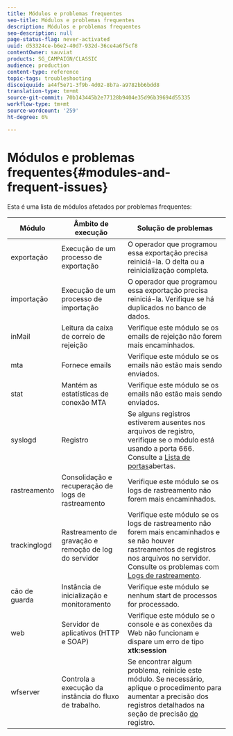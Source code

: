 ```yaml
---
title: Módulos e problemas frequentes
seo-title: Módulos e problemas frequentes
description: Módulos e problemas frequentes
seo-description: null
page-status-flag: never-activated
uuid: d53324ce-b6e2-40d7-932d-36ce4a6f5cf8
contentOwner: sauviat
products: SG_CAMPAIGN/CLASSIC
audience: production
content-type: reference
topic-tags: troubleshooting
discoiquuid: a44f5e71-3f9b-4d02-8b7a-a9782bb6bdd8
translation-type: tm+mt
source-git-commit: 70b143445b2e77128b9404e35d96b39694d55335
workflow-type: tm+mt
source-wordcount: '259'
ht-degree: 6%

---
```



# Módulos e problemas frequentes{#modules-and-frequent-issues}

Esta é uma lista de módulos afetados por problemas frequentes:

<table> 
 <thead> 
  <tr> 
   <th> Módulo </th> 
   <th> Âmbito de execução </th> 
   <th> Solução de problemas </th> 
  </tr> 
 </thead> 
 <tbody> 
  <tr> 
   <td> exportação </td> 
   <td> Execução de um processo de exportação<br /> </td> 
   <td> O operador que programou essa exportação precisa reiniciá-la. O delta ou a reinicialização completa.<br /> </td> 
  </tr> 
  <tr> 
   <td> importação </td> 
   <td> Execução de um processo de importação<br /> </td> 
   <td> O operador que programou essa exportação precisa reiniciá-la. Verifique se há duplicados no banco de dados.<br /> </td> 
  </tr> 
  <tr> 
   <td> inMail </td> 
   <td> Leitura da caixa de correio de rejeição<br /> </td> 
   <td> Verifique este módulo se os emails de rejeição não forem mais encaminhados.<br /> </td> 
  </tr> 
  <tr> 
   <td> mta </td> 
   <td> Fornece emails<br /> </td> 
   <td> Verifique este módulo se os emails não estão mais sendo enviados.<br /> </td> 
  </tr> 
  <tr> 
   <td> stat </td> 
   <td> Mantém as estatísticas de conexão MTA<br /> </td> 
   <td> Verifique este módulo se os emails não estão mais sendo enviados.<br /> </td> 
  </tr> 
  <tr> 
   <td> syslogd </td> 
   <td> Registro<br /> </td> 
   <td> Se alguns registros estiverem ausentes nos arquivos de registro, verifique se o módulo está usando a porta 666. Consulte a <a href="../../production/using/general-architecture.md#list-of-open-ports" target="_blank">Lista de portas</a>abertas.<br /> </td> 
  </tr> 
  <tr> 
   <td> rastreamento </td> 
   <td> Consolidação e recuperação de logs de rastreamento<br /> </td> 
   <td> Verifique este módulo se os logs de rastreamento não forem mais encaminhados.<br /> </td> 
  </tr> 
  <tr> 
   <td> trackinglogd </td> 
   <td> Rastreamento de gravação e remoção de log do servidor<br /> </td> 
   <td> Verifique este módulo se os logs de rastreamento não forem mais encaminhados e se não houver rastreamentos de registros nos arquivos no servidor. Consulte os problemas com <a href="../../production/using/tracking-logs-issues.md" target="_blank">Logs de rastreamento</a>.<br /> </td> 
  </tr> 
  <tr> 
   <td> cão de guarda </td> 
   <td> Instância de inicialização e monitoramento<br /> </td> 
   <td> Verifique este módulo se nenhum start de processos for processado.<br /> </td> 
  </tr> 
  <tr> 
   <td> web </td> 
   <td> Servidor de aplicativos (HTTP e SOAP)<br /> </td> 
   <td> Verifique este módulo se o console e as conexões da Web não funcionam e dispare um erro de tipo <strong>xtk:session</strong><br /> </td> 
  </tr> 
  <tr> 
   <td> wfserver </td> 
   <td> Controla a execução da instância do fluxo de trabalho.<br /> </td> 
   <td> Se encontrar algum problema, reinicie este módulo. Se necessário, aplique o procedimento para aumentar a precisão dos registros detalhados na seção de precisão <a href="../../production/using/log-precision.md" target="_blank">do</a> registro.<br /> </td> 
  </tr> 
 </tbody> 
</table>

